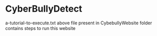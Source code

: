 # CyberBullyDetect

a-tutorial-to-execute.txt 
above file present in CybebullyWebsite folder contains steps to run this website
